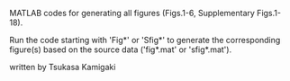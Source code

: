 MATLAB codes for generating all figures (Figs.1-6, Supplementary Figs.1-18).

Run the code starting with 'Fig*' or 'Sfig*' to generate the corresponding figure(s) based on the source data ('fig*.mat' or 'sfig*.mat').



written by Tsukasa Kamigaki

